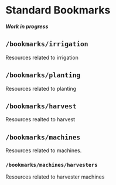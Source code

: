 # Standard Bookmarks

***Work in progress***

## `/bookmarks/irrigation`
Resources related to irrigation

## `/bookmarks/planting`
Resources related to planting

## `/bookmarks/harvest`
Resources realted to harvest

## `/bookmarks/machines`
Resources related to machines.

### `/bookmarks/machines/harvesters`
Resources related to harvester machines
